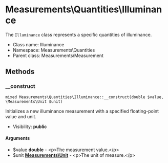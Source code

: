 Measurements\Quantities\Illuminance
===============

The `Illuminance` class represents a specific quantities of illuminance.




* Class name: Illuminance
* Namespace: Measurements\Quantities
* Parent class: Measurements\Measurement







Methods
-------


### __construct

    mixed Measurements\Quantities\Illuminance::__construct(double $value, \Measurements\Unit $unit)

Initializes a new illuminance measurement with a specified floating-point value and unit.



* Visibility: **public**


#### Arguments
* $value **double** - &lt;p&gt;The measurement value.&lt;/p&gt;
* $unit **[Measurements\Unit](Measurements-Unit.md)** - &lt;p&gt;The unit of measure.&lt;/p&gt;


